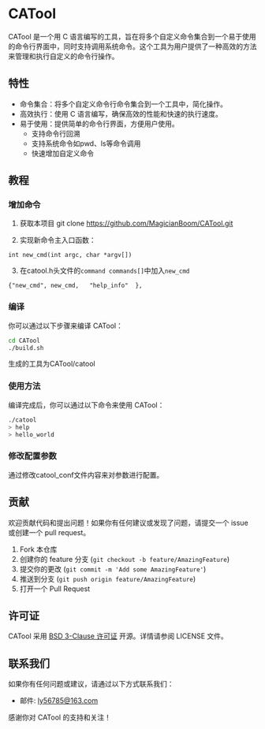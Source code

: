 # CATool

CATool 是一个用 C 语言编写的工具，旨在将多个自定义命令集合到一个易于使用的命令行界面中，同时支持调用系统命令。这个工具为用户提供了一种高效的方法来管理和执行自定义的命令行操作。

## 特性

- 命令集合：将多个自定义命令行命令集合到一个工具中，简化操作。
- 高效执行：使用 C 语言编写，确保高效的性能和快速的执行速度。
- 易于使用：提供简单的命令行界面，方便用户使用。
  - 支持命令行回溯
  - 支持系统命令如pwd、ls等命令调用
  - 快速增加自定义命令

## 教程
### 增加命令
1. 获取本项目
git clone https://github.com/MagicianBoom/CATool.git

2. 实现新命令主入口函数：
```
int new_cmd(int argc, char *argv[])
```
3. 在catool.h头文件的`command commands[]`中加入`new_cmd`
```
{"new_cmd", new_cmd,   "help_info"  },
```

### 编译

你可以通过以下步骤来编译 CATool：

```bash
cd CATool
./build.sh
```
生成的工具为CATool/catool

### 使用方法

编译完成后，你可以通过以下命令来使用 CATool：

```bash
./catool
> help
> hello_world
```

### 修改配置参数
通过修改catool_conf文件内容来对参数进行配置。

## 贡献

欢迎贡献代码和提出问题！如果你有任何建议或发现了问题，请提交一个 issue 或创建一个 pull request。

1. Fork 本仓库
2. 创建你的 feature 分支 (`git checkout -b feature/AmazingFeature`)
3. 提交你的更改 (`git commit -m 'Add some AmazingFeature'`)
4. 推送到分支 (`git push origin feature/AmazingFeature`)
5. 打开一个 Pull Request

## 许可证

CATool 采用 [BSD 3-Clause 许可证](LICENSE) 开源。详情请参阅 LICENSE 文件。

## 联系我们

如果你有任何问题或建议，请通过以下方式联系我们：

- 邮件: ly56785@163.com

感谢你对 CATool 的支持和关注！
